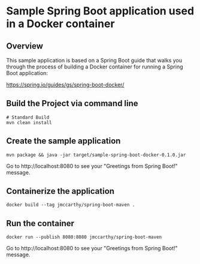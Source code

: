 # Sample Spring Boot application used in a Docker container

## Overview

This sample application is based on a Spring Boot guide that walks you through the process of building a Docker container for running a Spring Boot application:

https://spring.io/guides/gs/spring-boot-docker/


## Build the Project via command line
```shell
# Standard Build
mvn clean install 
```

## Create the sample application
```shell
mvn package && java -jar target/sample-spring-boot-docker-0.1.0.jar 
```

Go to http://localhost:8080 to see your "Greetings from Spring Boot!" message.

## Containerize the application
```shell
docker build --tag jmccarthy/spring-boot-maven .
```

## Run the container
```shell
docker run --publish 8080:8080 jmccarthy/spring-boot-maven
```

Go to http://localhost:8080 to see your "Greetings from Spring Boot!" message.
